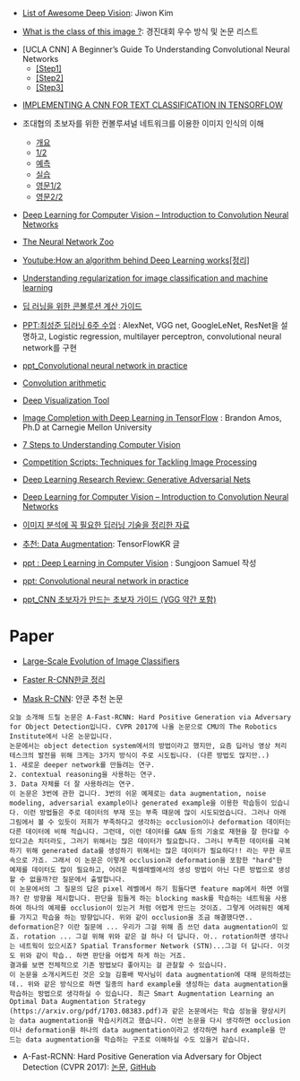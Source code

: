 - [List of Awesome Deep Vision](https://github.com/kjw0612/awesome-deep-vision): Jiwon Kim

- [What is the class of this image ?](http://rodrigob.github.io/are_we_there_yet/build/classification_datasets_results.html): 경진대회 우수 방식 및 논문 리스트

* [UCLA CNN] A Beginner’s Guide To Understanding Convolutional Neural Networks
  - [[Step1]](https://adeshpande3.github.io/adeshpande3.github.io/A-Beginner%27s-Guide-To-Understanding-Convolutional-Neural-Networks/?utm_source=mybridge&utm_medium=email&utm_campaign=read_more)
  - [[Step2]](https://adeshpande3.github.io/adeshpande3.github.io/A-Beginner%27s-Guide-To-Understanding-Convolutional-Neural-Networks-Part-2/?utm_source=mybridge&utm_medium=email&utm_campaign=read_more)
  - [[Step3]](https://adeshpande3.github.io/adeshpande3.github.io/The-9-Deep-Learning-Papers-You-Need-To-Know-About.html?ref=mybridge.co?utm_source=mybridge&utm_medium=email&utm_campaign=read_more)

- [IMPLEMENTING A CNN FOR TEXT CLASSIFICATION IN TENSORFLOW](http://www.wildml.com/2015/12/implementing-a-cnn-for-text-classification-in-tensorflow/)

* 조대협의 초보자를 위한 컨볼루셔널 네트워크를 이용한 이미지 인식의 이해
  - [개요](http://bcho.tistory.com/1149)
  - [1/2](http://bcho.tistory.com/1156)
  - [예측](http://bcho.tistory.com/1157)
  - [실습](http://bcho.tistory.com/1154)
  - [영문1/2](http://www.kdnuggets.com/2016/09/beginners-guide-understanding-convolutional-neural-networks-part-1.html)
  - [영문2/2](http://www.kdnuggets.com/2016/09/beginners-guide-understanding-convolutional-neural-networks-part-2.html)

* [Deep Learning for Computer Vision – Introduction to Convolution Neural Networks](https://www.analyticsvidhya.com/blog/2016/04/deep-learning-computer-vision-introduction-convolution-neural-networks/)
* [The Neural Network Zoo](http://www.asimovinstitute.org/neural-network-zoo/?utm_source=mybridge&utm_medium=blog&utm_campaign=read_more)
* [Youtube:How an algorithm behind Deep Learning works](http://blog.revolutionanalytics.com/2016/09/how-the-algorithm-behind-deep-learning-works.html)[[정리]](http://www.kdnuggets.com/2016/08/brohrer-convolutional-neural-networks-explanation.html)
* [Understanding regularization for image classification and machine learning](http://www.pyimagesearch.com/2016/09/19/understanding-regularization-for-image-classification-and-machine-learning/)
* [딥 러닝을 위한 콘볼루션 계산 가이드](https://tensorflow.blog/a-guide-to-convolution-arithmetic-for-deep-learning/)
* [PPT:최성준 딥러닝 6주 수업](https://github.com/sjchoi86/dl-workshop/tree/master/presentations) : AlexNet, VGG net, GoogleLeNet, ResNet을 설명하고, Logistic regression, multilayer perceptron, convolutional neural network를 구현
* [ppt_Convolutional neural network in practice](http://www.slideshare.net/ssuser77ee21/convolutional-neural-network-in-practice)
* [Convolution arithmetic](https://github.com/vdumoulin/conv_arithmetic)
* [Deep Visualization Tool](http://yosinski.com/deepvis)
* [Image Completion with Deep Learning in TensorFlow](http://bamos.github.io/2016/08/09/deep-completion/?utm_source=mybridge&utm_medium=blog&utm_campaign=read_more) : Brandon Amos, Ph.D at Carnegie Mellon University
* [7 Steps to Understanding Computer Vision](http://www.kdnuggets.com/2016/08/seven-steps-understanding-computer-vision.html?utm_source=feedburner&utm_medium=feed&utm_campaign=Feed%3A+kdnuggets-data-mining-analytics+%28KDnuggets%3A+Data+Mining+and+Analytics%29)
* [Competition Scripts: Techniques for Tackling Image Processing](http://blog.kaggle.com/2016/06/17/competition-scripts-techniques-for-tackling-image-processing/)
* [Deep Learning Research Review: Generative Adversarial Nets](http://www.kdnuggets.com/2016/10/deep-learning-research-review-generative-adversarial-networks.html)
* [Deep Learning for Computer Vision – Introduction to Convolution Neural Networks](https://www.analyticsvidhya.com/blog/2016/04/deep-learning-computer-vision-introduction-convolution-neural-networks/)

* [이미지 분석에 꼭 필요한 딥러닝 기술을 정리한 자료](http://fbsight.com/t/topic/3024)

- [추천: Data Augmentation](https://www.facebook.com/groups/TensorFlowKR/permalink/436783573329373/): TensorFlowKR 글

* [ppt : Deep Learning in Computer Vision](https://www.slideshare.net/samchoi7/deep-learning-in-computer-vision-68541160) : Sungjoon Samuel 작성
* [ppt: Convolutional neural network in practice](https://www.slideshare.net/ssuser77ee21/convolutional-neural-network-in-practice)

* [ppt_CNN 초보자가 만드는 초보자 가이드 (VGG 약간 포함)](https://www.slideshare.net/leeseungeun/cnn-vgg-72164295)

# Paper
- [Large-Scale Evolution of Image Classifiers](https://arxiv.org/abs/1703.01041)

- [Faster R-CNN한글 정리](https://curt-park.github.io/2017-03-17/faster-rcnn/)

- [Mask R-CNN](https://arxiv.org/abs/1703.06870): 얀쿤 추천 논문
```
오늘 소개해 드릴 논문은 A-Fast-RCNN: Hard Positive Generation via Adversary for Object Detection입니다. CVPR 2017에 나올 논문으로 CMU의 The Robotics Institute에서 나온 논문입니다.
논문에서는 object detection system에서의 방법이라고 했지만, 요즘 딥러닝 영상 처리 테스크의 발전을 위해 크게는 3가지 방식이 주로 시도됩니다. (다른 방법도 많지만..)
1. 새로운 deeper network를 만들려는 연구.
2. contextual reasoning을 사용하는 연구.
3. Data 자체를 더 잘 사용하려는 연구.
이 논문은 3번에 관한 겁니다. 3번의 쉬운 예제로는 data augmentation, noise modeling, adversarial example이나 generated example을 이용한 학습등이 있습니다. 이런 방법들은 주로 데이터의 부재 또는 부족 때문에 많이 시도되었습니다. 그러나 아래 그림에서 볼 수 있듯이 저희가 부족하다고 생각하는 occlusion이나 deformation 데이터는 다른 데이터에 비해 적습니다. 그런데, 이런 데이터를 GAN 등의 기술로 재현을 잘 한다할 수 있다고손 치더라도, 그러기 위해서는 많은 데이터가 필요합니다. 그러니 부족한 데이터를 극복하기 위해 generated data를 생성하기 위해서는 많은 데이터가 필요하다!! 라는 무한 루프 속으로 가죠. 그래서 이 논문은 이렇게 occlusion과 deformation을 포함한 "hard"한 예제를 데이터도 많이 필요하고, 어려운 픽셀레벨에서의 생성 방법이 아닌 다른 방법으로 생성할 수 없을까?란 질문에서 출발합니다.
이 논문에서의 그 질문의 답은 pixel 레벨에서 하기 힘들다면 feature map에서 하면 어떨까? 란 방향을 제시합니다. 판단을 힘들게 하는 blocking mask를 학습하는 네트웍을 사용하여 하나의 예제를 occlusion이 있는거 처럼 어렵게 만드는 것이죠. 그렇게 어려워진 예제를 가지고 학습을 하는 방향입니다. 위와 같이 occlusion을 조금 해결했다면.. deformation은? 이란 질문에 ... 우리가 그걸 위해 좀 쓰던 data augmentation이 있죠. rotation ... 그걸 위해 위와 같은 걸 하나 더 답니다. 아.. rotation하면 생각나는 네트웍이 있으시죠? Spatial Transformer Network (STN)...그걸 더 답니다. 이것도 위와 같이 학습.. 하면 판단을 어렵게 하게 하는 거죠.
결과를 보면 전체적으로 기존 방법보다 좋아지는 걸 관찰할 수 있습니다.
이 논문을 소개시켜드린 것은 오늘 김홍배 박사님이 data augmentation에 대해 문의하셨는데.. 위와 같은 방식으로 하면 일종의 hard example을 생성하는 data augmentation을 학습하는 방법으로 생각하실 수 있습니다. 최근 Smart Augmentation Learning an Optimal Data Augmentation Strategy (https://arxiv.org/pdf/1703.08383.pdf)과 같은 논문에서는 학습 성능을 향상시키는 data augmentation을 학습시키려고 했습니다. 이번 논문을 다시 생각하면 occlusion이나 deformation을 하나의 data augmentation이라고 생각하면 hard example을 만드는 data augmentation을 학습하는 구조로 이해하실 수도 있을거 같습니다.

```

- A-Fast-RCNN: Hard Positive Generation via Adversary for Object Detection (CVPR 2017): [논문](https://arxiv.org/abs/1704.03414), [GitHub](https://github.com/xiaolonw/adversarial-frcnn)
